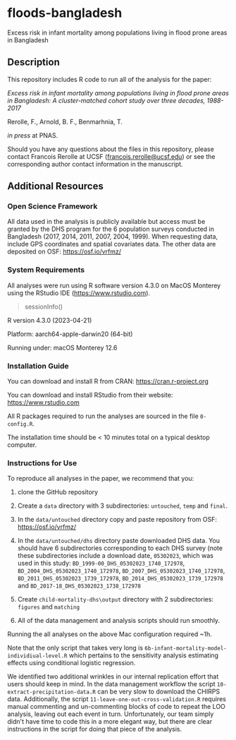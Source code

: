 # floods-bangladesh
Excess risk in infant mortality among populations living in flood prone areas in Bangladesh

## Description

This repository includes R code to run all of the analysis for the paper:

_Excess risk in infant mortality among populations living in flood prone areas in Bangladesh: A cluster-matched cohort study over three decades, 1988-2017_

Rerolle, F., Arnold, B. F., Benmarhnia, T.

_in press_ at PNAS.

Should you have any questions about the files in this repository, please contact Francois Rerolle at UCSF (francois.rerolle@ucsf.edu) or see the corresponding author contact information in the manuscript.

## Additional Resources

### Open Science Framework 

All data used in the analysis is publicly available but access must be granted by the DHS program for the 6 population surveys conducted in Bangladesh (2017, 2014, 2011, 2007, 2004, 1999). When requesting data, include GPS coordinates and spatial covariates data. The other data are deposited on OSF: https://osf.io/vrfmz/

### System Requirements

All analyses were run using R software version 4.3.0 on MacOS Monterey using the RStudio IDE (https://www.rstudio.com).

> sessionInfo()

R version 4.3.0 (2023-04-21)

Platform: aarch64-apple-darwin20 (64-bit)

Running under: macOS Monterey 12.6

### Installation Guide

You can download and install R from CRAN: https://cran.r-project.org

You can download and install RStudio from their website: https://www.rstudio.com

All R packages required to run the analyses are sourced in the file `0-config.R`.

The installation time should be < 10 minutes total on a typical desktop computer.

### Instructions for Use

To reproduce all analyses in the paper, we recommend that you: 

1. clone the GitHub repository

2. Create a `data` directory with 3 subdirectories: `untouched`, `temp` and `final`.

3. In the `data/untouched` directory copy and paste repository from OSF: https://osf.io/vrfmz/

4. In the `data/untouched/dhs` directory paste downloaded DHS data. You should have 6 subdirectories corresponding to each DHS survey (note these subdirectories include a download date, `05302023`, which was used in this study: `BD_1999-00_DHS_05302023_1740_172978`, `BD_2004_DHS_05302023_1740_172978`, `BD_2007_DHS_05302023_1740_172978`, `BD_2011_DHS_05302023_1739_172978`, `BD_2014_DHS_05302023_1739_172978` and `BD_2017-18_DHS_05302023_1738_172978`

5. Create `child-mortality-dhs\output` directory with 2 subdirectories: `figures` and `matching`

6. All of the data management and analysis scripts should run smoothly. 

Running the all analyses on the above Mac configuration required ~1h. 

Note that the only script that takes very long is `6b-infant-mortality-model-individiual-level.R` which pertains to the sensitivity analysis estimating effects using conditional logistic regression. 

We identified two additional wrinkles in our internal replication effort that users should keep in mind. In the data management workflow the script `10-extract-precipitation-data.R` can be very slow to download the CHIRPS data. Additionally, the script `11-leave-one-out-cross-validation.R` requires manual commenting and un-commenting blocks of code to repeat the LOO analysis, leaving out each event in turn. Unfortunately, our team simply didn't have time to code this in a more elegant way, but there are clear instructions in the script for doing that piece of the analysis. 
